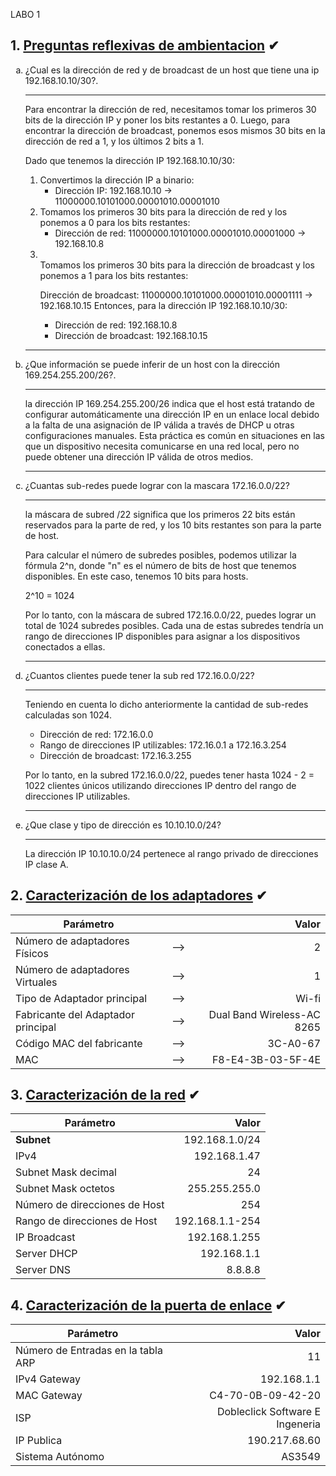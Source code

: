LABO 1


## 1. [Preguntas reflexivas de ambientacion](#) ✔

<ol type="a">
<li>¿Cual es la dirección de red y de broadcast de un host que tiene una ip 192.168.10.10/30?.</li>

---

Para encontrar la dirección de red, necesitamos tomar los primeros 30 bits de la dirección IP y poner los bits restantes a 0. Luego, para encontrar la dirección de broadcast, ponemos esos mismos 30 bits en la dirección de red a 1, y los últimos 2 bits a 1.

Dado que tenemos la dirección IP 192.168.10.10/30:
<ol type = 1>
<li>
Convertimos la dirección IP a binario:

- Dirección IP: 192.168.10.10 -> 11000000.10101000.00001010.00001010
</li>
<li>
Tomamos los primeros 30 bits para la dirección de red y los ponemos a 0 para los bits restantes:

- Dirección de red: 11000000.10101000.00001010.00001000 -> 192.168.10.8

<li>
</li>Tomamos los primeros 30 bits para la dirección de broadcast y los ponemos a 1 para los bits restantes:

Dirección de broadcast: 11000000.10101000.00001010.00001111 -> 192.168.10.15
Entonces, para la dirección IP 192.168.10.10/30:

- Dirección de red: 192.168.10.8
- Dirección de broadcast: 192.168.10.15
</li>
</ol>

---
<li>¿Que información se puede inferir de un host con la dirección 169.254.255.200/26?.</li>

---

 la dirección IP 169.254.255.200/26 indica que el host está tratando de configurar automáticamente una dirección IP en un enlace local debido a la falta de una asignación de IP válida a través de DHCP u otras configuraciones manuales. Esta práctica es común en situaciones en las que un dispositivo necesita comunicarse en una red local, pero no puede obtener una dirección IP válida de otros medios.

---
<li>¿Cuantas sub-redes puede lograr con la mascara 172.16.0.0/22?

---

la máscara de subred /22 significa que los primeros 22 bits están reservados para la parte de red, y los 10 bits restantes son para la parte de host.

Para calcular el número de subredes posibles, podemos utilizar la fórmula 2^n, donde "n" es el número de bits de host que tenemos disponibles. En este caso, tenemos 10 bits para hosts.

2^10 = 1024

Por lo tanto, con la máscara de subred 172.16.0.0/22, puedes lograr un total de 1024 subredes posibles. Cada una de estas subredes tendría un rango de direcciones IP disponibles para asignar a los dispositivos conectados a ellas.

---
</li>
<li>¿Cuantos clientes puede tener la sub red 172.16.0.0/22?

---

Teniendo en cuenta lo dicho anteriormente la cantidad de sub-redes calculadas son 1024.

- Dirección de red: 172.16.0.0
- Rango de direcciones IP utilizables: 172.16.0.1 a 172.16.3.254
- Dirección de broadcast: 172.16.3.255

Por lo tanto, en la subred 172.16.0.0/22, puedes tener hasta 1024 - 2 = 1022 clientes únicos utilizando direcciones IP dentro del rango de direcciones IP utilizables.
</li>

---

<li>¿Que clase y tipo de dirección es 10.10.10.0/24?

---
La dirección IP 10.10.10.0/24 pertenece al rango privado de direcciones IP clase A.


</li>
</ol>

## 2. [Caracterización de los adaptadores](#) ✔

|Parámetro||Valor|
|--|:--:|--:|
|Número de adaptadores Físicos|-->|2|
|Número de adaptadores Virtuales|-->|1|
|Tipo de Adaptador principal|-->|Wi-fi|
|Fabricante del Adaptador principal|-->|Dual Band Wireless-AC 8265|
|Código MAC del fabricante|-->|3C-A0-67|
|MAC|-->|F8-E4-3B-03-5F-4E|

## 3. [Caracterización de la red](#) ✔
|Parámetro|Valor|
|--|--:|
|__Subnet__|192.168.1.0/24|
|IPv4|192.168.1.47|
|Subnet Mask decimal|24|
|Subnet Mask octetos|255.255.255.0|
|Número de direcciones de Host|254|
|Rango de direcciones de Host|192.168.1.1-254|
|IP Broadcast|192.168.1.255|
|Server DHCP|192.168.1.1|
|Server DNS|8.8.8.8|

## 4. [Caracterización de la puerta de enlace](#) ✔
|Parámetro|Valor|
|--|--:|
|Número de Entradas en la tabla ARP |11|
|IPv4 Gateway|192.168.1.1|
|MAC Gateway|C4-70-0B-09-42-20|
|ISP|Dobleclick Software E Ingeneria|
|IP Publica|190.217.68.60|
|Sistema Autónomo|AS3549|

